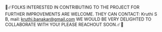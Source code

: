 🌟☄️FOLKS INTERESTED IN CONTRIBUTING TO THE PROJECT FOR FURTHER IMPROVEMENTS ARE WELCOME. 
THEY CAN CONTACT: Kruthi S B, mail: kruthi.banakar@gmail.com 
WE WOULD BE VERY DELIGHTED TO COLLABORATE WITH YOU! PLEASE REACHOUT SOON.☄️🌟
